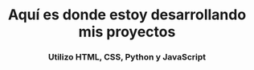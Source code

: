 <h1 align="center"> Aquí es donde estoy desarrollando mis proyectos </h1>
<h3 align="center"> Utilizo HTML, CSS, Python y JavaScript </h3>
